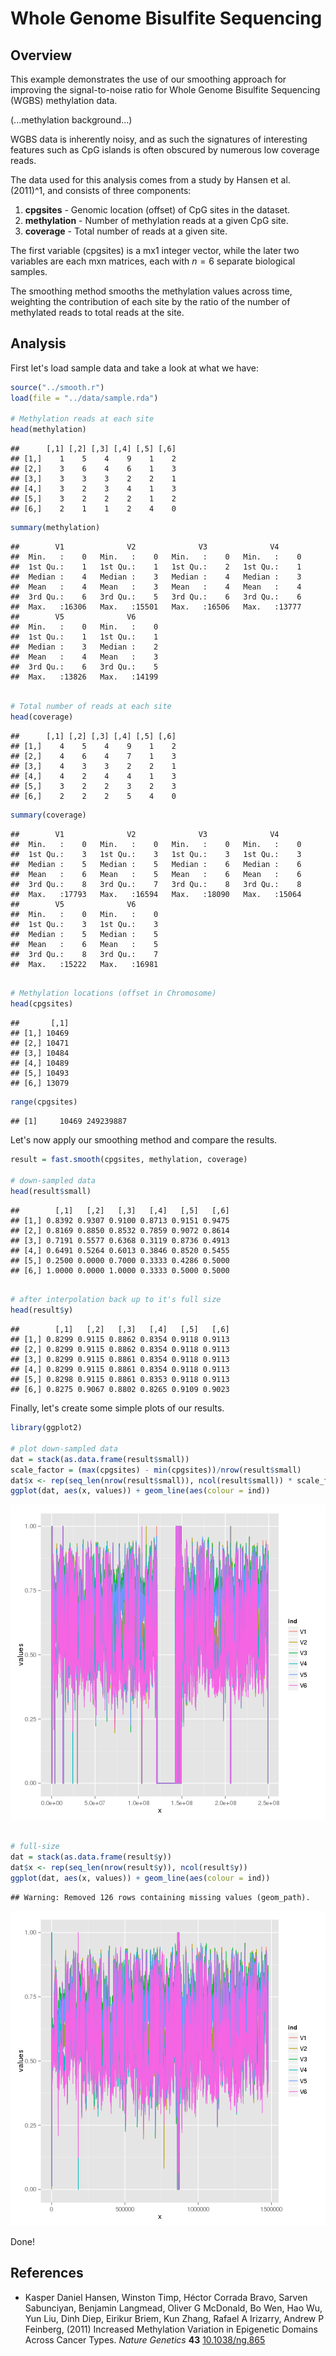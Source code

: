Whole Genome Bisulfite Sequencing
=================================

Overview
--------
This example demonstrates the use of our smoothing approach for improving the
signal-to-noise ratio for Whole Genome Bisulfite Sequencing (WGBS) methylation
data.

(...methylation background...)

WGBS data is inherently noisy, and as such the signatures of interesting
features such as CpG islands is often obscured by numerous low coverage
reads.

The data used for this analysis comes from a study by Hansen et al. (2011)^1,
and consists of three components:

1. **cpgsites** - Genomic location (offset) of CpG sites in the dataset.
2. **methylation** - Number of methylation reads at a given CpG site.
3. **coverage** - Total number of reads at a given site.

The first variable (cpgsites) is a mx1 integer vector, while the later two
variables are each mxn matrices, each with $n = 6$ separate biological samples.

The smoothing method smooths the methylation values across time, weighting
the contribution of each site by the ratio of the number of methylated reads
to total reads at the site.

Analysis
--------
First let's load sample data and take a look at what we have:

```r
source("../smooth.r")
load(file = "../data/sample.rda")

# Methylation reads at each site
head(methylation)
```

```
##      [,1] [,2] [,3] [,4] [,5] [,6]
## [1,]    1    5    4    9    1    2
## [2,]    3    6    4    6    1    3
## [3,]    3    3    3    2    2    1
## [4,]    3    2    3    4    1    3
## [5,]    3    2    2    2    1    2
## [6,]    2    1    1    2    4    0
```

```r
summary(methylation)
```

```
##        V1              V2              V3              V4       
##  Min.   :    0   Min.   :    0   Min.   :    0   Min.   :    0  
##  1st Qu.:    1   1st Qu.:    1   1st Qu.:    2   1st Qu.:    1  
##  Median :    4   Median :    3   Median :    4   Median :    3  
##  Mean   :    4   Mean   :    3   Mean   :    4   Mean   :    4  
##  3rd Qu.:    6   3rd Qu.:    5   3rd Qu.:    6   3rd Qu.:    6  
##  Max.   :16306   Max.   :15501   Max.   :16506   Max.   :13777  
##        V5              V6       
##  Min.   :    0   Min.   :    0  
##  1st Qu.:    1   1st Qu.:    1  
##  Median :    3   Median :    2  
##  Mean   :    4   Mean   :    3  
##  3rd Qu.:    6   3rd Qu.:    5  
##  Max.   :13826   Max.   :14199
```

```r

# Total number of reads at each site
head(coverage)
```

```
##      [,1] [,2] [,3] [,4] [,5] [,6]
## [1,]    4    5    4    9    1    2
## [2,]    4    6    4    7    1    3
## [3,]    4    3    3    2    2    1
## [4,]    4    2    4    4    1    3
## [5,]    3    2    2    3    2    3
## [6,]    2    2    2    5    4    0
```

```r
summary(coverage)
```

```
##        V1              V2              V3              V4       
##  Min.   :    0   Min.   :    0   Min.   :    0   Min.   :    0  
##  1st Qu.:    3   1st Qu.:    3   1st Qu.:    3   1st Qu.:    3  
##  Median :    5   Median :    5   Median :    6   Median :    6  
##  Mean   :    6   Mean   :    5   Mean   :    6   Mean   :    6  
##  3rd Qu.:    8   3rd Qu.:    7   3rd Qu.:    8   3rd Qu.:    8  
##  Max.   :17793   Max.   :16594   Max.   :18090   Max.   :15064  
##        V5              V6       
##  Min.   :    0   Min.   :    0  
##  1st Qu.:    3   1st Qu.:    3  
##  Median :    5   Median :    5  
##  Mean   :    6   Mean   :    5  
##  3rd Qu.:    8   3rd Qu.:    7  
##  Max.   :15222   Max.   :16981
```

```r

# Methylation locations (offset in Chromosome)
head(cpgsites)
```

```
##       [,1]
## [1,] 10469
## [2,] 10471
## [3,] 10484
## [4,] 10489
## [5,] 10493
## [6,] 13079
```

```r
range(cpgsites)
```

```
## [1]     10469 249239887
```


Let's now apply our smoothing method and compare the results.

```r
result = fast.smooth(cpgsites, methylation, coverage)

# down-sampled data
head(result$small)
```

```
##        [,1]   [,2]   [,3]   [,4]   [,5]   [,6]
## [1,] 0.8392 0.9307 0.9100 0.8713 0.9151 0.9475
## [2,] 0.8169 0.8850 0.8532 0.7859 0.9072 0.8614
## [3,] 0.7191 0.5577 0.6368 0.3119 0.8736 0.4913
## [4,] 0.6491 0.5264 0.6013 0.3846 0.8520 0.5455
## [5,] 0.2500 0.0000 0.7000 0.3333 0.4286 0.5000
## [6,] 1.0000 0.0000 1.0000 0.3333 0.5000 0.5000
```

```r

# after interpolation back up to it's full size
head(result$y)
```

```
##        [,1]   [,2]   [,3]   [,4]   [,5]   [,6]
## [1,] 0.8299 0.9115 0.8862 0.8354 0.9118 0.9113
## [2,] 0.8299 0.9115 0.8862 0.8354 0.9118 0.9113
## [3,] 0.8299 0.9115 0.8861 0.8354 0.9118 0.9113
## [4,] 0.8299 0.9115 0.8861 0.8354 0.9118 0.9113
## [5,] 0.8298 0.9115 0.8861 0.8353 0.9118 0.9113
## [6,] 0.8275 0.9067 0.8802 0.8265 0.9109 0.9023
```


Finally, let's create some simple plots of our results.


```r
library(ggplot2)

# plot down-sampled data
dat = stack(as.data.frame(result$small))
scale_factor = (max(cpgsites) - min(cpgsites))/nrow(result$small)
dat$x <- rep(seq_len(nrow(result$small)), ncol(result$small)) * scale_factor
ggplot(dat, aes(x, values)) + geom_line(aes(colour = ind))
```

![plot of chunk visualization](figure/visualization1.png) 

```r

# full-size
dat = stack(as.data.frame(result$y))
dat$x <- rep(seq_len(nrow(result$y)), ncol(result$y))
ggplot(dat, aes(x, values)) + geom_line(aes(colour = ind))
```

```
## Warning: Removed 126 rows containing missing values (geom_path).
```

![plot of chunk visualization](figure/visualization2.png) 


Done!

References
----------
- Kasper Daniel Hansen, Winston Timp, Héctor Corrada Bravo, Sarven Sabunciyan, Benjamin Langmead, Oliver G McDonald, Bo Wen, Hao Wu, Yun Liu, Dinh Diep, Eirikur Briem, Kun Zhang, Rafael A Irizarry, Andrew P Feinberg,   (2011) Increased Methylation Variation in Epigenetic Domains Across Cancer Types.  *Nature Genetics*  **43**  [10.1038/ng.865](http://dx.doi.org/10.1038/ng.865)

